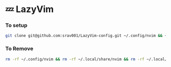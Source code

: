 # 💤 LazyVim


### To setup

```sh
git clone git@github.com:srav001/LazyVim-config.git ~/.config/nvim && ~/.config/nvim && nvim
```


### To Remove

```sh
rm -rf ~/.config/nvim && rm -rf ~/.local/share/nvim && rm -rf ~/.local/state/nvim && rm -rf ~/.cache/nvim
```

